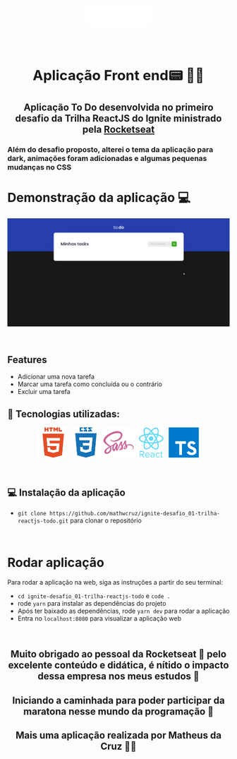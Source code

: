 <h1 align="center">
  <img src="./public/logo.svg" alt="Logo do to.do" width="150">
</h1>

<br>

## **<h2 align="center">Aplicação Front end📟 👨‍💻</h2>**

## <p><h2 align="center">Aplicação To Do desenvolvida no primeiro desafio da Trilha ReactJS do Ignite ministrado pela [Rocketseat](https://app.rocketseat.com.br/dashboard)</h2> </p>

<h3>Além do desafio proposto, alterei o tema da aplicação para dark, animações foram adicionadas e algumas pequenas mudanças no CSS</h3>

# **Demonstração da aplicação** 💻

<p align="center">
  <img src="./.github/demonstration.gif" width="1400px"/>
</p>

<br>

## Features
- Adicionar uma nova tarefa
- Marcar uma tarefa como concluída ou o contrário
- Excluir uma tarefa

## 🚀 Tecnologias utilizadas:

<p align="center">
<img src="https://github.com/devicons/devicon/blob/master/icons/html5/html5-plain-wordmark.svg" alt="html5"  width="70" height="70"/>
<img src="https://github.com/devicons/devicon/blob/master/icons/css3/css3-plain-wordmark.svg" alt="css3" width="70" height="70"/>
<img src="https://github.com/devicons/devicon/blob/master/icons/sass/sass-original.svg" alt="sass" width="70" height="70"/>
<img src="https://github.com/devicons/devicon/blob/master/icons/react/react-original-wordmark.svg" alt="react" width="70" height="70"/>
<img src="https://github.com/devicons/devicon/blob/master/icons/typescript/typescript-original.svg" alt="typescript" width="70" height="70"/>

</p>

<br>

## 💻 Instalação da aplicação
- `git clone https://github.com/mathwcruz/ignite-desafio_01-trilha-reactjs-todo.git` para clonar o repositório

<br>

# Rodar aplicação
Para rodar a aplicação na web, siga as instruções a partir do seu terminal:
- `cd ignite-desafio_01-trilha-reactjs-todo` e `code .`
- rode `yarn` para instalar as dependências do projeto
- Após ter baixado as dependências, rode `yarn dev` para rodar a aplicação
- Entra no `localhost:8080` para visualizar a aplicação web

<br>

## **<p align="center">Muito obrigado ao pessoal da Rocketseat 🚀 pelo excelente conteúdo e didática, é nítido o impacto dessa empresa nos meus estudos 🙂</p>**

## **<p align="center">Iniciando a caminhada para poder participar da maratona nesse mundo da programação 🏃‍</p>**

### <p> <h2 align="center"> Mais uma aplicação realizada por Matheus da Cruz 👨‍💻 </h2> </p>
